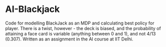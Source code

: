 # AI-Blackjack
Code for modelling BlackJack as an MDP and calculating best policy for player.
There is a twist, however - the deck is biased, and the probability of attaining a face card is variable (anything between 0 and 1), and not 4/13 (0.307). 
Written as an assignment in the AI course at IIT Delhi.
